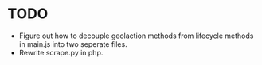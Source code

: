 # TODO
- Figure out how to decouple geolaction methods from lifecycle methods in main.js into two seperate files.
- Rewrite scrape.py in php.